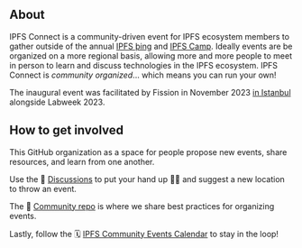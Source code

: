 ## About

IPFS Connect is a community-driven event for IPFS ecosystem members to gather outside of the annual [IPFS þing](https://ipfs-thing.io) and [IPFS Camp]([url](https://ipfs.camp/)). Ideally events are be organized on a more regional basis, allowing more and more people to meet in person to learn and discuss technologies in the IPFS ecosystem. IPFS Connect is _community organized_... which means you can run your own!

The inaugural event was facilitated by Fission in November 2023 [in Istanbul](https://istanbul2023.ipfsconnect.org/) alongside Labweek 2023.

## How to get involved

This GitHub organization as a space for people propose new events, share resources, and learn from one another.

Use the 💬 [Discussions](https://github.com/orgs/IPFSConnect/discussions) to put your hand up 🙋‍♂️ and suggest a new location to throw an event.

The 📓 [Community repo](https://github.com/IPFSConnect/community) is where we share best practices for organizing events.

Lastly, follow the 🗓️ [IPFS Community Events Calendar](https://lu.ma/ipfs) to stay in the loop!

